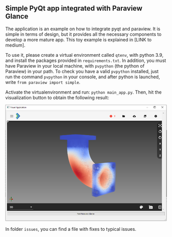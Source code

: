 ## Simple PyQt app integrated with Paraview Glance

The application is an example on how to integrate pyqt and paraview. It is simple in terms of design, but it provides all the necessary components to develop a more mature app. This toy example is explained in [LINK to medium].

To use it, please create a virtual environment called `qtenv`, with python 3.9, and install the packages provided in `requirements.txt`. In addition, you must have Paraview in your local machine, with `pvpython` (the python of Paraview) in your path. To check you have a valid `pvpython` installed, just run the command `pvpython` in your console, and after python is launched, write `from paraview import simple`.

Activate the virtualenvironment and run: `python main_app.py`. Then, hit the visualization button to obtain the following result:

![alt text](qtpview.png "Visual App")

In folder `issues`, you can find a file with fixes to typical issues.
